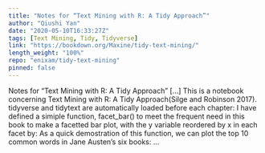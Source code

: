 ```yaml
---
title: "Notes for “Text Mining with R: A Tidy Approach”"
author: "Qiushi Yan"
date: "2020-05-10T16:33:27Z"
tags: [Text Mining, Tidy, Tidyverse]
link: "https://bookdown.org/Maxine/tidy-text-mining/"
length_weight: "100%"
repo: "enixam/tidy-text-mining"
pinned: false
---
```


Notes for “Text Mining with R: A Tidy Approach” [...] This is a notebook concerning Text Mining with R: A Tidy Approach(Silge and Robinson 2017). tidyverse and tidytext are automatically loaded before each chapter: I have defined a simiple function, facet_bar() to meet the frequent need in this book to make a facetted bar plot, with the y variable reordered by x in each facet by: As a quick demostration of this function, we can plot the top 10 common words in Jane Austen’s six books:  ...
